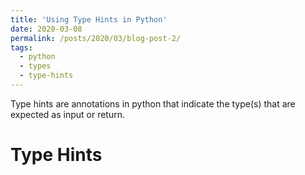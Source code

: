 ```yaml
---
title: 'Using Type Hints in Python'
date: 2020-03-08
permalink: /posts/2020/03/blog-post-2/
tags:
  - python
  - types
  - type-hints
---
```


Type hints are annotations in python that indicate the type(s) that are expected as input or return.

# Type Hints


